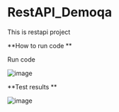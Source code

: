 # RestAPI_Demoqa
This is restapi project 

**How to run code **

Run code

![image](https://user-images.githubusercontent.com/115826823/195997086-3dcb65ae-8b60-4587-8756-5452a4a6223c.png)

**Test results **

![image](https://user-images.githubusercontent.com/115826823/195997171-11ffc6ff-09d1-4a54-8c3f-91145896bc58.png)


